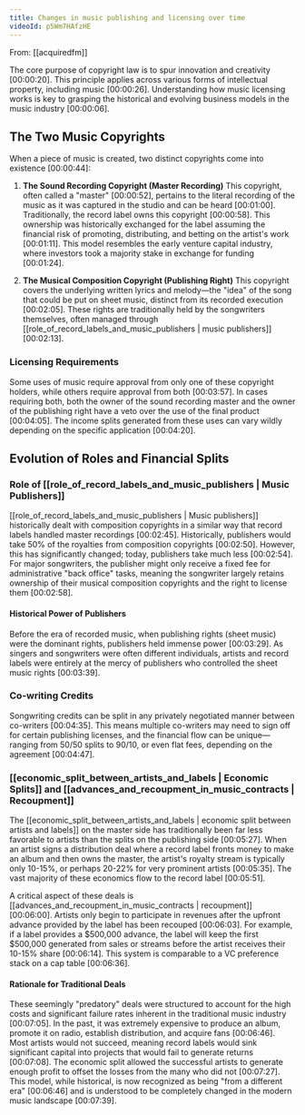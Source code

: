 ```yaml
---
title: Changes in music publishing and licensing over time
videoId: p5Wm7HAfzHE
---
```


From: [[acquiredfm]] <br/> 

The core purpose of copyright law is to spur innovation and creativity <a class="yt-timestamp" data-t="00:00:20">[00:00:20]</a>. This principle applies across various forms of intellectual property, including music <a class="yt-timestamp" data-t="00:00:26">[00:00:26]</a>. Understanding how music licensing works is key to grasping the historical and evolving business models in the music industry <a class="yt-timestamp" data-t="00:00:06">[00:00:06]</a>.

## The Two Music Copyrights

When a piece of music is created, two distinct copyrights come into existence <a class="yt-timestamp" data-t="00:00:44">[00:00:44]</a>:

1.  **The Sound Recording Copyright (Master Recording)**
    This copyright, often called a "master" <a class="yt-timestamp" data-t="00:00:52">[00:00:52]</a>, pertains to the literal recording of the music as it was captured in the studio and can be heard <a class="yt-timestamp" data-t="00:01:00">[00:01:00]</a>. Traditionally, the record label owns this copyright <a class="yt-timestamp" data-t="00:00:58">[00:00:58]</a>. This ownership was historically exchanged for the label assuming the financial risk of promoting, distributing, and betting on the artist's work <a class="yt-timestamp" data-t="00:01:11">[00:01:11]</a>. This model resembles the early venture capital industry, where investors took a majority stake in exchange for funding <a class="yt-timestamp" data-t="00:01:24">[00:01:24]</a>.

2.  **The Musical Composition Copyright (Publishing Right)**
    This copyright covers the underlying written lyrics and melody—the "idea" of the song that could be put on sheet music, distinct from its recorded execution <a class="yt-timestamp" data-t="00:02:05">[00:02:05]</a>. These rights are traditionally held by the songwriters themselves, often managed through [[role_of_record_labels_and_music_publishers | music publishers]] <a class="yt-timestamp" data-t="00:02:13">[00:02:13]</a>.

### Licensing Requirements

Some uses of music require approval from only one of these copyright holders, while others require approval from both <a class="yt-timestamp" data-t="00:03:57">[00:03:57]</a>. In cases requiring both, both the owner of the sound recording master and the owner of the publishing right have a veto over the use of the final product <a class="yt-timestamp" data-t="00:04:05">[00:04:05]</a>. The income splits generated from these uses can vary wildly depending on the specific application <a class="yt-timestamp" data-t="00:04:20">[00:04:20]</a>.

## Evolution of Roles and Financial Splits

### Role of [[role_of_record_labels_and_music_publishers | Music Publishers]]

[[role_of_record_labels_and_music_publishers | Music publishers]] historically dealt with composition copyrights in a similar way that record labels handled master recordings <a class="yt-timestamp" data-t="00:02:45">[00:02:45]</a>. Historically, publishers would take 50% of the royalties from composition copyrights <a class="yt-timestamp" data-t="00:02:50">[00:02:50]</a>. However, this has significantly changed; today, publishers take much less <a class="yt-timestamp" data-t="00:02:54">[00:02:54]</a>. For major songwriters, the publisher might only receive a fixed fee for administrative "back office" tasks, meaning the songwriter largely retains ownership of their musical composition copyrights and the right to license them <a class="yt-timestamp" data-t="00:02:58">[00:02:58]</a>.

#### Historical Power of Publishers

Before the era of recorded music, when publishing rights (sheet music) were the dominant rights, publishers held immense power <a class="yt-timestamp" data-t="00:03:29">[00:03:29]</a>. As singers and songwriters were often different individuals, artists and record labels were entirely at the mercy of publishers who controlled the sheet music rights <a class="yt-timestamp" data-t="00:03:39">[00:03:39]</a>.

### Co-writing Credits

Songwriting credits can be split in any privately negotiated manner between co-writers <a class="yt-timestamp" data-t="00:04:35">[00:04:35]</a>. This means multiple co-writers may need to sign off for certain publishing licenses, and the financial flow can be unique—ranging from 50/50 splits to 90/10, or even flat fees, depending on the agreement <a class="yt-timestamp" data-t="00:04:47">[00:04:47]</a>.

### [[economic_split_between_artists_and_labels | Economic Splits]] and [[advances_and_recoupment_in_music_contracts | Recoupment]]

The [[economic_split_between_artists_and_labels | economic split between artists and labels]] on the master side has traditionally been far less favorable to artists than the splits on the publishing side <a class="yt-timestamp" data-t="00:05:27">[00:05:27]</a>. When an artist signs a distribution deal where a record label fronts money to make an album and then owns the master, the artist's royalty stream is typically only 10-15%, or perhaps 20-22% for very prominent artists <a class="yt-timestamp" data-t="00:05:35">[00:05:35]</a>. The vast majority of these economics flow to the record label <a class="yt-timestamp" data-t="00:05:51">[00:05:51]</a>.

A critical aspect of these deals is [[advances_and_recoupment_in_music_contracts | recoupment]] <a class="yt-timestamp" data-t="00:06:00">[00:06:00]</a>. Artists only begin to participate in revenues after the upfront advance provided by the label has been recouped <a class="yt-timestamp" data-t="00:06:03">[00:06:03]</a>. For example, if a label provides a $500,000 advance, the label will keep the first $500,000 generated from sales or streams before the artist receives their 10-15% share <a class="yt-timestamp" data-t="00:06:14">[00:06:14]</a>. This system is comparable to a VC preference stack on a cap table <a class="yt-timestamp" data-t="00:06:36">[00:06:36]</a>.

#### Rationale for Traditional Deals

These seemingly "predatory" deals were structured to account for the high costs and significant failure rates inherent in the traditional music industry <a class="yt-timestamp" data-t="00:07:05">[00:07:05]</a>. In the past, it was extremely expensive to produce an album, promote it on radio, establish distribution, and acquire fans <a class="yt-timestamp" data-t="00:06:46">[00:06:46]</a>. Most artists would not succeed, meaning record labels would sink significant capital into projects that would fail to generate returns <a class="yt-timestamp" data-t="00:07:08">[00:07:08]</a>. The economic split allowed the successful artists to generate enough profit to offset the losses from the many who did not <a class="yt-timestamp" data-t="00:07:27">[00:07:27]</a>. This model, while historical, is now recognized as being "from a different era" <a class="yt-timestamp" data-t="00:06:46">[00:06:46]</a> and is understood to be completely changed in the modern music landscape <a class="yt-timestamp" data-t="00:07:39">[00:07:39]</a>.